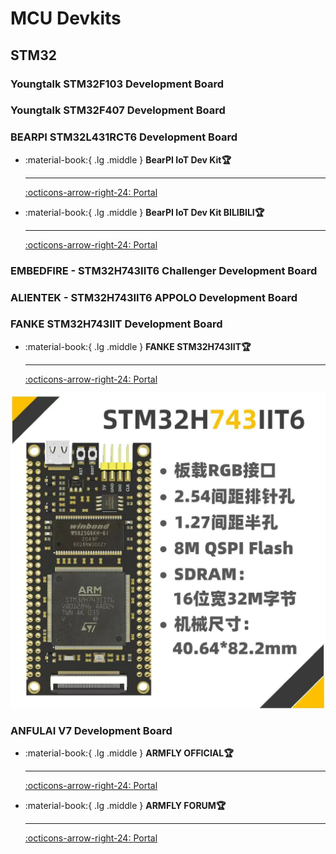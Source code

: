 # MCU Devkits

## STM32

### Youngtalk STM32F103 Development Board

### Youngtalk STM32F407 Development Board

### BEARPI STM32L431RCT6 Development Board

<div class="grid cards" markdown>


-   :material-book:{ .lg .middle } __BearPI IoT Dev Kit🏆__

    ---

    [:octicons-arrow-right-24: <a href="https://www.bearpi.cn/dev_board/bearpi/iot/std/" target="_blank"> Portal </a>](#)

-   :material-book:{ .lg .middle } __BearPI IoT Dev Kit BILIBILI🏆__

    ---

    [:octicons-arrow-right-24: <a href="https://www.bilibili.com/video/BV1S5411x71A/?p=1" target="_blank"> Portal </a>](#)

</div>

### EMBEDFIRE - STM32H743IIT6 Challenger Development Board

### ALIENTEK - STM32H743IIT6 APPOLO Development Board

<!-- ### FANKE STM32H723 Development Board -->

### FANKE STM32H743IIT Development Board

<div class="grid cards" markdown>

-   :material-book:{ .lg .middle } __FANKE STM32H743IIT🏆__

    ---

    [:octicons-arrow-right-24: <a href="https://world.taobao.com/item/654531454761.htm?spm=a21wu.11804641-tw.shop-content.20.19eb12e9eETcJJ" target="_blank"> Portal </a>](#)

</div>

![FK-STM32H8=743IIT](FK-STM32H743IIT.jpg)

<!-- ### GEEK STM32H743IIT6 Development Board -->

### ANFULAI V7 Development Board

<div class="grid cards" markdown>


-   :material-book:{ .lg .middle } __ARMFLY OFFICIAL🏆__

    ---

    [:octicons-arrow-right-24: <a href="https://www.anfulai.cn/index.shtml" target="_blank"> Portal </a>](#)

-   :material-book:{ .lg .middle } __ARMFLY FORUM🏆__

    ---

    [:octicons-arrow-right-24: <a href="https://www.armbbs.cn/" target="_blank"> Portal </a>](#)

</div>